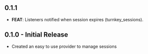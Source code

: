 ## 0.1.1

 - **FEAT**: Listeners notified when session expires (turnkey_sessions).

## 0.1.0 - Initial Release

- Created an easy to use provider to manage sessions
